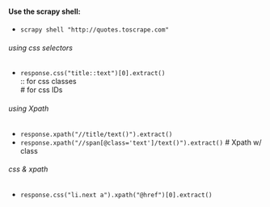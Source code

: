 #### Use the scrapy shell:
- `scrapy shell "http://quotes.toscrape.com"`
###### using css selectors
- `response.css("title::text")[0].extract()` \
 :: for css classes \
 \# for css IDs
###### using Xpath
- `response.xpath("//title/text()").extract()`
- `response.xpath("//span[@class='text']/text()").extract()` # Xpath w/ class

###### css & xpath 
- `response.css("li.next a").xpath("@href")[0].extract()`

